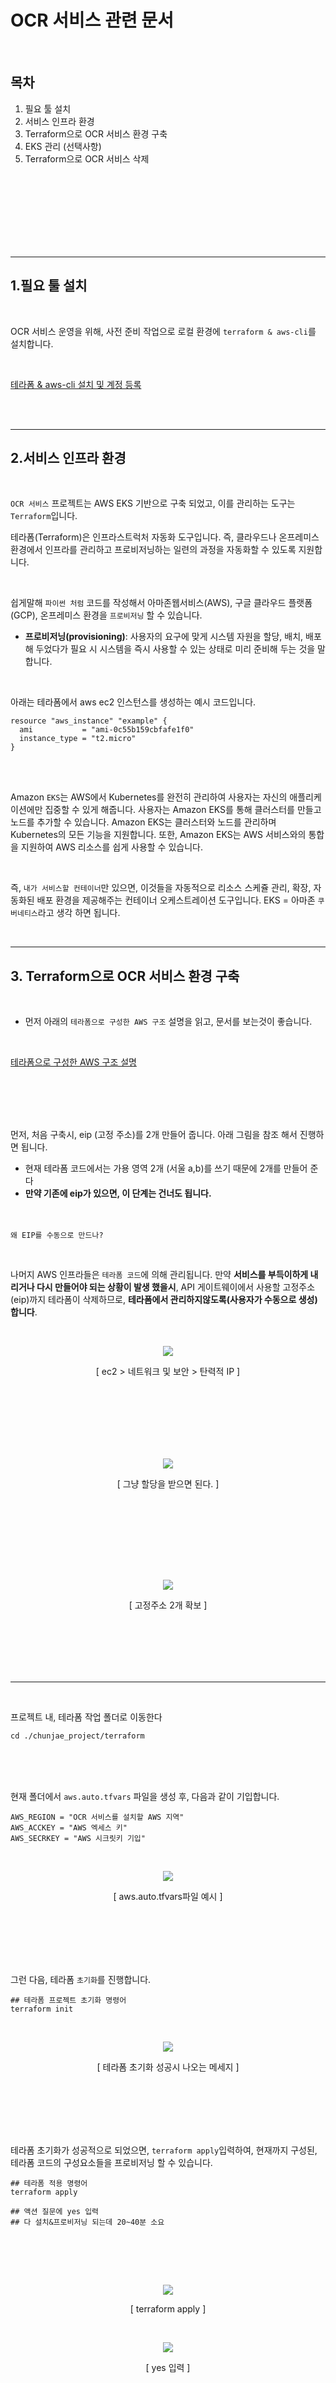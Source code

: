 # OCR 서비스 관련 문서

<br>

## 목차
1. 필요 툴 설치
2. 서비스 인프라 환경
3. Terraform으로 OCR 서비스 환경 구축
4. EKS 관리 (선택사항)
5. Terraform으로 OCR 서비스 삭제

<br><br><br><br><br><br><br>

-------
## 1.필요 툴 설치
<br> 

OCR 서비스 운영을 위해, 사전 준비 작업으로 로컬 환경에 `terraform & aws-cli`를 설치합니다.

<br>


[테라폼 & aws-cli 설치 및 계정 등록](etc/doc/terraform_aws_install.md)


<br><br>

-----

## 2.서비스 인프라 환경
<br>

`OCR 서비스` 프로젝트는 AWS EKS 기반으로 구축 되었고, 이를 관리하는 도구는 `Terraform`입니다.

테라폼(Terraform)은 인프라스트럭처 자동화 도구입니다. 즉, 클라우드나 온프레미스 환경에서 인프라를 관리하고 프로비저닝하는 일련의 과정을 자동화할 수 있도록 지원합니다.

<br>

쉽게말해 `파이썬 처럼` 코드를 작성해서 아마존웹서비스(AWS), 구글 클라우드 플랫폼(GCP), 온프레미스 환경을 `프로비저닝` 할 수 있습니다.
- **프로비저닝(provisioning)**: 사용자의 요구에 맞게 시스템 자원을 할당, 배치, 배포해 두었다가 필요 시 시스템을 즉시 사용할 수 있는 상태로 미리 준비해 두는 것을 말합니다.

<br>


아래는 테라폼에서 aws ec2 인스턴스를 생성하는 예시 코드입니다.
```
resource "aws_instance" "example" {
  ami           = "ami-0c55b159cbfafe1f0"
  instance_type = "t2.micro"
}
```
<br><br>



Amazon `EKS`는 AWS에서 Kubernetes를 완전히 관리하여 사용자는 자신의 애플리케이션에만 집중할 수 있게 해줍니다. 사용자는 Amazon EKS를 통해 클러스터를 만들고 노드를 추가할 수 있습니다. Amazon EKS는 클러스터와 노드를 관리하며 Kubernetes의 모든 기능을 지원합니다. 또한, Amazon EKS는 AWS 서비스와의 통합을 지원하여 AWS 리소스를 쉽게 사용할 수 있습니다.

<br>

즉, `내가 서비스할 컨테이너`만 있으면, 이것들을 자동적으로 리소스 스케쥴 관리, 확장, 자동화된 배포 환경을 제공해주는 컨테이너 오케스트레이션 도구입니다. EKS = 아마존 `쿠버네티스`라고 생각 하면 됩니다.

<br>

------------------------

## 3. Terraform으로 OCR 서비스 환경 구축

<br>

- 먼저 아래의 `테라폼으로 구성한 AWS 구조` 설명을 읽고, 문서를 보는것이 좋습니다.

<br>

[테라폼으로 구성한 AWS 구조 설명](etc/doc/terraform_structure.md)

<br><br><br><br>


먼저, 처음 구축시, eip (고정 주소)를 2개 만들어 줍니다. 아래 그림을 참조 해서 진행하면 됩니다.
 - 현재 테라폼 코드에서는 가용 영역 2개 (서울 a,b)를 쓰기 때문에 2개를 만들어 준다 
 - **만약 기존에 eip가 있으면, 이 단계는 건너도 됩니다.**
<br><br><br>

`왜 EIP를 수동으로 만드나?`

<br>

나머지 AWS 인프라들은 `테라폼 코드`에 의해 관리됩니다. 만약 **서비스를 부득이하게 내리거나 다시 만들어야 되는 상황이 발생 했을시**, API 게이트웨이에서 사용할 고정주소(eip)까지 테라폼이 삭제하므로, **테라폼에서 관리하지않도록(사용자가 수동으로 생성)합니다**.

<br>
<p align="center">
  <img src="etc/image/eip_c1.png">
</p>
<p align="center"> [ ec2 > 네트워크 및 보안 > 탄력적 IP ] </p>
<br><br><br><br><br>


<br>
<p align="center">
  <img src="etc/image/eip_c2.png">
</p>
<p align="center"> [ 그냥 할당을 받으면 된다. ] </p>


<br><br><br><br><br>


<br>
<p align="center">
  <img src="etc/image/eip_c3.png">
</p>
<p align="center"> [ 고정주소 2개 확보 ] </p>


<br><br><br><br><br>


----
<br>

프로젝트 내, 테라폼 작업 폴더로 이동한다
```
cd ./chunjae_project/terraform
```
<br><br><br>

현재 폴더에서 `aws.auto.tfvars` 파일을 생성 후, 다음과 같이 기입합니다.

```
AWS_REGION = "OCR 서비스를 설치할 AWS 지역"
AWS_ACCKEY = "AWS 엑세스 키"
AWS_SECRKEY = "AWS 시크릿키 기입"
```

<br>
<p align="center">
  <img src="etc/image/terraform_e1.png">
</p>
<p align="center"> [ aws.auto.tfvars파일 예시 ] </p>


<br><br><br><br><br>

그런 다음, 테라폼 `초기화`를 진행합니다.

```
## 테라폼 프로젝트 초기화 명령어
terraform init
```

<br>
<p align="center">
  <img src="etc/image/terraform_e2.png">
</p>
<p align="center"> [ 테라폼 초기화 성공시 나오는 메세지 ] </p>


<br><br><br><br><br>


테라폼 초기화가 성공적으로 되었으면, `terraform apply`입력하여, 현재까지 구성된, 테라폼 코드의 구성요소들을 프로비저닝 할 수 있습니다.
```
## 테라폼 적용 명령어
terraform apply

## 액션 질문에 yes 입력
## 다 설치&프로비저닝 되는데 20~40분 소요
```
<br><br>

<br>
<p align="center">
  <img src="etc/image/terraform_e3.png">
</p>
<p align="center"> [ terraform apply ] </p>


<br>
<p align="center">
  <img src="etc/image/terraform_e4.png">
</p>
<p align="center"> [ yes 입력 ] </p>

<br><br><br><br><br>

<br>
<p align="center">
  <img src="etc/image/terraform_e5.png">
</p>
<p align="center"> [ terraform apply가 완료된 모습] </p>

<br><br><br><br><br>



테라폼 프로비저닝이 완료되면, 로컬 컴퓨터에 쿠버네티스 config 파일 업데이트를 실시한다
```
## aws eks --region "AWS 지역" update-kubeconfig --name "EKS 이름" --profile default

##예시
aws eks --region us-east-2 update-kubeconfig --name chunjae_ocr --profile default
```

<br>
<p align="center">
  <img src="etc/image/terraform_e6.png">
</p>
<p align="center"> [ 쿠버네티스 config 업데이트 완료 예시 ] </p>

<br><br><br><br><br><br><br><br><br><br>

----
## 4. EKS 관리 (선택사항)

<br><br>

쿠버네티스 관리 툴 k9s설치
```
wget https://github.com/derailed/k9s/releases/download/v0.24.15/k9s_Linux_x86_64.tar.gz  
tar xzvf ./k9s_Linux_x86_64.tar.gz  
sudo mv ./k9s /usr/bin  

## 버전확인
k9s version
```

<br><br><br>

위의 쿠버네티스 config까지 업데이트를 완료 하였으면, 다음과 같은 명령어로 EKS 환경들을 볼 수 있습니다.
```
k9s
```

<br><br><br>
<p align="center">
  <img src="etc/image/k9s_1.png">
</p>
<p align="center"> [ k9s UI ] </p>


<br>

**EKS를 관리하려면, kubernets(쿠버네티스)관한 지식이 있어야 관리가 가능 합니다.**

<br><br><br><br>


-----

## 5. Terraform으로 OCR 서비스 삭제

<br><br>

테라폼으로 프로비저닝된 자원들을 삭제하기위해 다음과 같은 명령어를 입력, `yes`를 입력하면 됩니다.
```
terraform destroy

## 자원을 삭제하는 시간 20~40분 소요
```
<br><br>


<br><br><br>
<p align="center">
  <img src="etc/image/terraform_e7.png">
</p>
<p align="center"> [ Terraform destroy - 실행 ] </p>
<br><br><br>

<p align="center">
  <img src="etc/image/terraform_e8.png">
</p>
<p align="center"> [ Terraform destroy - yes 입력 ] </p>
<br><br><br>


<p align="center">
  <img src="etc/image/terraform_e10.png">
</p>
<p align="center"> [ Terraform destroy - 완료 모습 ] </p>
<br><br><br><br><br><br>



**혹, 아래 그림처럼 오류가 날 경우 다시 `terraform destroy` 실행**
<br><br>
<p align="center">
  <img src="etc/image/terraform_e9.png">
</p>
<p align="center"> [ Terraform destroy - 에러 발생 (삭제 타임아웃 에러) ] </p>
<br><br><br><br><br><br>



------

https://astrid.tech/2021/02/07/0/grafana-debugging/

https://docs.adeptia.com/display/AC40/Centralized+logging+and+monitoring

https://pro.ideaportriga.com/techlife/what-oracles-dx4c-has-brought-to-siebel-crm-customers

https://www.google.com/imgres?imgurl=https%3A%2F%2Fdocs.vmware.com%2Fen%2FVMware-Tanzu-for-Kubernetes-Operations%2F1.6%2Ftko-reference-architecture%2FImages%2Freference-designs-img-tko-on-aws-tkg-aws-overview.png&tbnid=eurlpvm1iNPvKM&vet=10CEUQMyjXAmoYChMIuIvGhtuP_gIVAAAAAB0AAAAAEMcD..i&imgrefurl=https%3A%2F%2Fdocs.vmware.com%2Fen%2FVMware-Tanzu-for-Kubernetes-Operations%2F1.6%2Ftko-reference-architecture%2FGUID-reference-designs-tko-on-aws.html&docid=s_z1qHWmeEVKtM&w=1548&h=1242&q=kubernetes%20prometheus%20fluntd&ved=0CEUQMyjXAmoYChMIuIvGhtuP_gIVAAAAAB0AAAAAEMcD



각종 소프트웨어 설정들 설명







